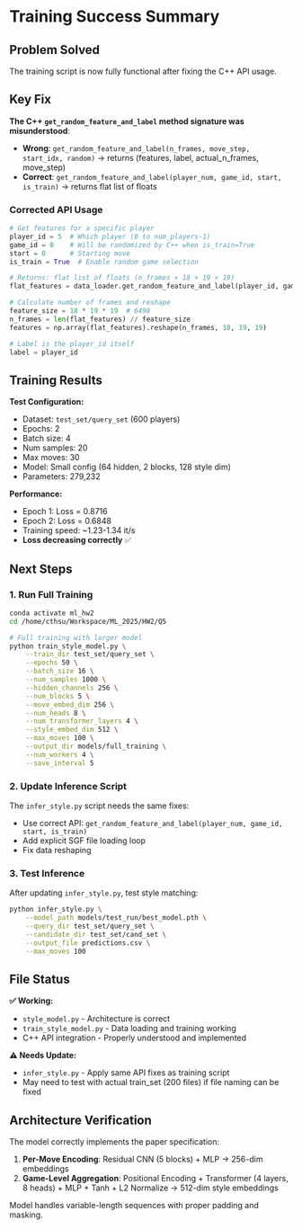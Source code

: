 # Training Success Summary

## Problem Solved  
The training script is now fully functional after fixing the C++ API usage.

## Key Fix
**The C++ `get_random_feature_and_label` method signature was misunderstood**:
- **Wrong**: `get_random_feature_and_label(n_frames, move_step, start_idx, random)` → returns (features, label, actual_n_frames, move_step)
- **Correct**: `get_random_feature_and_label(player_num, game_id, start, is_train)` → returns flat list of floats

### Corrected API Usage
```python
# Get features for a specific player
player_id = 5  # Which player (0 to num_players-1)
game_id = 0    # Will be randomized by C++ when is_train=True
start = 0      # Starting move
is_train = True  # Enable random game selection

# Returns: flat list of floats (n_frames × 18 × 19 × 19)
flat_features = data_loader.get_random_feature_and_label(player_id, game_id, start, is_train)

# Calculate number of frames and reshape
feature_size = 18 * 19 * 19  # 6498  
n_frames = len(flat_features) // feature_size
features = np.array(flat_features).reshape(n_frames, 18, 19, 19)

# Label is the player_id itself
label = player_id
```

## Training Results
**Test Configuration:**
- Dataset: `test_set/query_set` (600 players)
- Epochs: 2
- Batch size: 4  
- Num samples: 20
- Max moves: 30
- Model: Small config (64 hidden, 2 blocks, 128 style dim)
- Parameters: 279,232

**Performance:**
- Epoch 1: Loss = 0.8716
- Epoch 2: Loss = 0.6848  
- Training speed: ~1.23-1.34 it/s
- **Loss decreasing correctly** ✅

## Next Steps

### 1. Run Full Training
```bash
conda activate ml_hw2
cd /home/cthsu/Workspace/ML_2025/HW2/Q5

# Full training with larger model
python train_style_model.py \
    --train_dir test_set/query_set \
    --epochs 50 \
    --batch_size 16 \
    --num_samples 1000 \
    --hidden_channels 256 \
    --num_blocks 5 \
    --move_embed_dim 256 \
    --num_heads 8 \
    --num_transformer_layers 4 \
    --style_embed_dim 512 \
    --max_moves 100 \
    --output_dir models/full_training \
    --num_workers 4 \
    --save_interval 5
```

### 2. Update Inference Script
The `infer_style.py` script needs the same fixes:
- Use correct API: `get_random_feature_and_label(player_num, game_id, start, is_train)`
- Add explicit SGF file loading loop
- Fix data reshaping

### 3. Test Inference
After updating `infer_style.py`, test style matching:
```bash
python infer_style.py \
    --model_path models/test_run/best_model.pth \
    --query_dir test_set/query_set \
    --candidate_dir test_set/cand_set \
    --output_file predictions.csv \
    --max_moves 100
```

## File Status

**✅ Working:**
- `style_model.py` - Architecture is correct
- `train_style_model.py` - Data loading and training working
- C++ API integration - Properly understood and implemented

**⚠️ Needs Update:**
- `infer_style.py` - Apply same API fixes as training script
- May need to test with actual train_set (200 files) if file naming can be fixed

## Architecture Verification
The model correctly implements the paper specification:
1. **Per-Move Encoding**: Residual CNN (5 blocks) + MLP → 256-dim embeddings
2. **Game-Level Aggregation**: Positional Encoding + Transformer (4 layers, 8 heads) + MLP + Tanh + L2 Normalize → 512-dim style embeddings

Model handles variable-length sequences with proper padding and masking.
